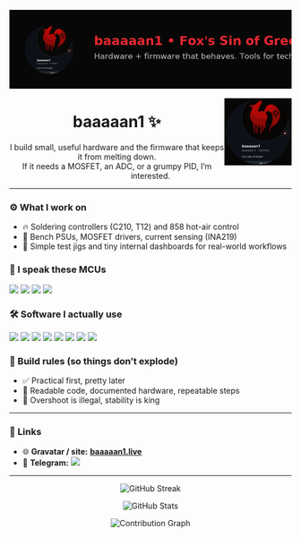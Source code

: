 <!-- Header -->
<p align="center">
  <img src="assets/fox_banner.gif" width="900" alt="baaaaan1 banner">
</p>

<!-- Optional corner icon -->
<img src="assets/fox_pulse_icon_small.gif" width="120" align="right" alt="fox pulse icon">


<h1 align="center">baaaaan1 ✨</h1>
<p align="center">I build small, useful hardware and the firmware that keeps it from melting down. <br/>If it needs a MOSFET, an ADC, or a grumpy PID, I’m interested.</p>

---

### ⚙️ What I work on
- 🔥 Soldering controllers (C210, T12) and 858 hot-air control
- 🔌 Bench PSUs, MOSFET drivers, current sensing (INA219)
- 🧪 Simple test jigs and tiny internal dashboards for real-world workflows

### 🧠 I speak these MCUs
<p>
  <img src="https://img.shields.io/badge/Arduino-00979D?logo=arduino&logoColor=white&labelColor=555" />
  <img src="https://img.shields.io/badge/STM32-03234B?logo=stmicroelectronics&logoColor=white&labelColor=555" />
  <img src="https://img.shields.io/badge/ESP32-000000?logo=espressif&logoColor=white&labelColor=555" />
  <img src="https://img.shields.io/badge/ESP8266-000000?logo=espressif&logoColor=white&labelColor=555" />
</p>

### 🛠️ Software I actually use
<p>
  <img src="https://img.shields.io/badge/PlatformIO-F5822A?logo=platformio&logoColor=white&labelColor=555" />
  <img src="https://img.shields.io/badge/Arduino%20IDE-00979D?logo=arduino&logoColor=white&labelColor=555" />
  <img src="https://img.shields.io/badge/Proteus-2F4892?labelColor=555" />
  <img src="https://img.shields.io/badge/Eagle%20PCB-CC0000?logo=autodesk&logoColor=white&labelColor=555" />
  <img src="https://img.shields.io/badge/DipTrace-1C7C54?labelColor=555" />
  <img src="https://img.shields.io/badge/LightBurn-E84D4F?labelColor=555" />
  <img src="https://img.shields.io/badge/Vectric%20Aspire-4B6F44?labelColor=555" />
  <img src="https://img.shields.io/badge/Nextion%20HMI-006699?labelColor=555" />
</p>

### 📐 Build rules (so things don’t explode)
- ✅ Practical first, pretty later  
- 🧾 Readable code, documented hardware, repeatable steps  
- 🧯 Overshoot is illegal, stability is king

---

### 🔗 Links
- 🌐 **Gravatar / site:** **[baaaaan1.live](https://baaaaan1.live)**
- 💬 **Telegram:** <a href="https://t.me/RexNations">
  <img src="https://img.shields.io/badge/Telegram-2CA5E0?logo=Telegram&logoColor=white&labelColor=555" />
</a>

---

<p align="center">
  <img src="https://streak-stats.demolab.com?user=baaaaan1&theme=dark&hide_border=true" alt="GitHub Streak" />
</p>
<p align="center">
  <img src="https://github-readme-stats.vercel.app/api?username=baaaaan1&show_icons=true&theme=github_dark&hide_border=true" alt="GitHub Stats">
</p>
<p align="center">
  <img src="https://github-readme-activity-graph.vercel.app/graph?username=baaaaan1&theme=github-compact&hide_border=true" alt="Contribution Graph" />
</p>
